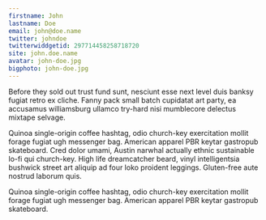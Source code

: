 ```yaml
---
firstname: John
lastname: Doe
email: john@doe.name
twitter: johndoe
twitterwiddgetid: 297714458258718720
site: john.doe.name
avatar: john-doe.jpg
bigphoto: john-doe.jpg
---
```


Before they sold out trust fund sunt, nesciunt esse next level duis banksy fugiat retro ex cliche. Fanny pack small batch cupidatat art party, ea accusamus williamsburg ullamco try-hard nisi mumblecore delectus mixtape selvage. 


Quinoa single-origin coffee hashtag, odio church-key exercitation mollit forage fugiat ugh messenger bag. American apparel PBR keytar gastropub skateboard.
Cred dolor umami, Austin narwhal actually ethnic sustainable lo-fi qui church-key. High life dreamcatcher beard, vinyl intelligentsia bushwick street art aliquip ad four loko proident leggings. Gluten-free aute nostrud laborum quis. 

Quinoa single-origin coffee hashtag, odio church-key exercitation mollit forage fugiat ugh messenger bag. American apparel PBR keytar gastropub skateboard.
